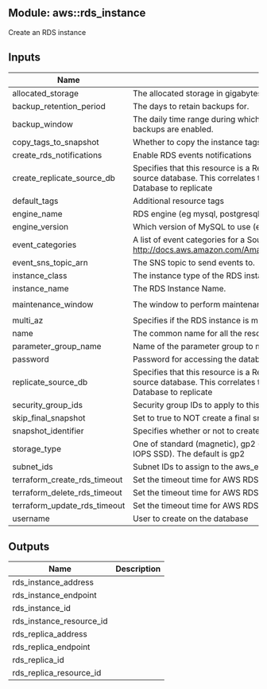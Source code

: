 ## Module: aws::rds_instance

Create an RDS instance

## Inputs

| Name | Description | Type | Default | Required |
|------|-------------|:----:|:-----:|:-----:|
| allocated\_storage | The allocated storage in gigabytes. | string | `"10"` | no |
| backup\_retention\_period | The days to retain backups for. | string | `"7"` | no |
| backup\_window | The daily time range during which automated backups are created if automated backups are enabled. | string | `"01:00-03:00"` | no |
| copy\_tags\_to\_snapshot | Whether to copy the instance tags to the snapshot. | string | `"true"` | no |
| create\_rds\_notifications | Enable RDS events notifications | string | `"true"` | no |
| create\_replicate\_source\_db | Specifies that this resource is a Replicate database, and to use this value as the source database. This correlates to the identifier of another Amazon RDS Database to replicate | string | `"0"` | no |
| default\_tags | Additional resource tags | map | `<map>` | no |
| engine\_name | RDS engine (eg mysql, postgresql) | string | `""` | no |
| engine\_version | Which version of MySQL to use (eg 5.5.46) | string | `""` | no |
| event\_categories | A list of event categories for a SourceType that you want to subscribe to. See http://docs.aws.amazon.com/AmazonRDS/latest/UserGuide//USER_Events.html | list | `<list>` | no |
| event\_sns\_topic\_arn | The SNS topic to send events to. | string | `""` | no |
| instance\_class | The instance type of the RDS instance. | string | `"db.t1.micro"` | no |
| instance\_name | The RDS Instance Name. | string | `""` | no |
| maintenance\_window | The window to perform maintenance in. | string | `"Mon:04:00-Mon:06:00"` | no |
| multi\_az | Specifies if the RDS instance is multi-AZ | string | `"true"` | no |
| name | The common name for all the resources created by this module | string | n/a | yes |
| parameter\_group\_name | Name of the parameter group to make the instance a member of. | string | `""` | no |
| password | Password for accessing the database. | string | `""` | no |
| replicate\_source\_db | Specifies that this resource is a Replicate database, and to use this value as the source database. This correlates to the identifier of another Amazon RDS Database to replicate | string | `"false"` | no |
| security\_group\_ids | Security group IDs to apply to this cluster | list | n/a | yes |
| skip\_final\_snapshot | Set to true to NOT create a final snapshot when the cluster is deleted. | string | `"false"` | no |
| snapshot\_identifier | Specifies whether or not to create this database from a snapshot. | string | `""` | no |
| storage\_type | One of standard (magnetic), gp2 (general purpose SSD), or io1 (provisioned IOPS SSD). The default is gp2 | string | `"gp2"` | no |
| subnet\_ids | Subnet IDs to assign to the aws_elasticache_subnet_group | list | `<list>` | no |
| terraform\_create\_rds\_timeout | Set the timeout time for AWS RDS creation. | string | `"2h"` | no |
| terraform\_delete\_rds\_timeout | Set the timeout time for AWS RDS deletion. | string | `"2h"` | no |
| terraform\_update\_rds\_timeout | Set the timeout time for AWS RDS modification. | string | `"2h"` | no |
| username | User to create on the database | string | `""` | no |

## Outputs

| Name | Description |
|------|-------------|
| rds\_instance\_address |  |
| rds\_instance\_endpoint |  |
| rds\_instance\_id |  |
| rds\_instance\_resource\_id |  |
| rds\_replica\_address |  |
| rds\_replica\_endpoint |  |
| rds\_replica\_id |  |
| rds\_replica\_resource\_id |  |

